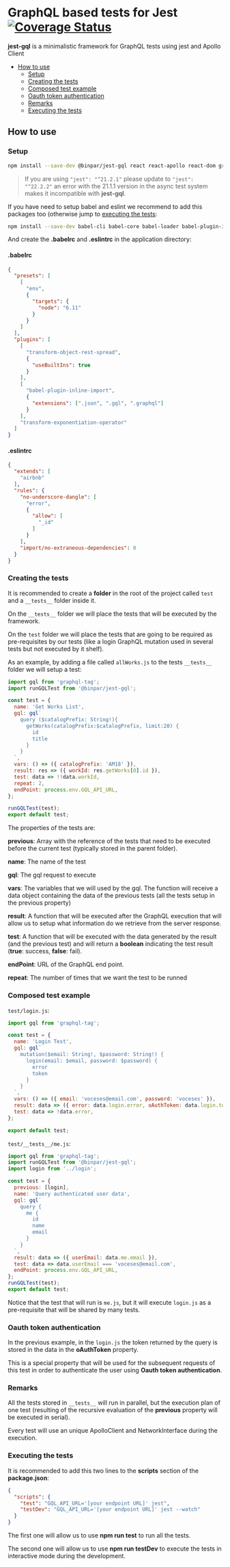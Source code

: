 # GraphQL based tests for Jest [![Coverage Status](https://coveralls.io/repos/github/BinPar/jest-gql/badge.svg?branch=master)](https://coveralls.io/github/BinPar/jest-gql?branch=master)

**jest-gql** is a minimalistic framework for GraphQL tests using jest and Apollo Client

- [How to use](#how-to-use)
  - [Setup](#setup)
  - [Creating the tests](#creating-the-tests)
  - [Composed test example](#composed-test-example)
  - [Oauth token authentication](#oauth-token-authentication)
  - [Remarks](#remarks)
  - [Executing the tests](#executing-the-tests)

## How to use
### Setup

```bash
npm install --save-dev @binpar/jest-gql react react-apollo react-dom graphql-tag jest apollo-client
```

> If you are using ```"jest": "^21.2.1"``` please update to ```"jest": "^22.2.2"``` an error with the 21.1.1 version in the async test system makes it incompatible with **jest-gql**.

If you have need to setup babel and eslint we recommend to add this packages too (otherwise jump to [executing the tests](#executing-the-tests):

```bash
npm install --save-dev babel-cli babel-core babel-loader babel-plugin-inline-import babel-plugin-transform-exponentiation-operator babel-plugin-transform-object-rest-spread babel-preset-env babel-preset-es2015 babel-register eslint eslint-plugin-import eslint-plugin-jsx-a11y
```

And create the **.babelrc** and  **.eslintrc** in the application directory:

#### .babelrc
```json
{
  "presets": [
    [
      "env",
      {
        "targets": {
          "node": "6.11"
        }
      }
    ]
  ],
  "plugins": [
    [
      "transform-object-rest-spread",
      {
        "useBuiltIns": true
      }
    ],
    [
      "babel-plugin-inline-import",
      {
        "extensions": [".json", ".gql", ".graphql"]
      }
    ],
    "transform-exponentiation-operator"
  ]
}
```

#### .eslintrc
```json
{  
  "extends": [
    "airbnb"
  ],
  "rules": {
    "no-underscore-dangle": [
      "error",
      {
        "allow": [
          "_id"
        ]
      }
    ],
    "import/no-extraneous-dependencies": 0
  }
}
```

### Creating the tests

It is recommended to create a **folder** in the root of the project called ```test``` and a ```__tests__``` folder inside it.

On the ```__tests__``` folder we will place the tests that will be executed by the framework.

On the ```test``` folder we will place the tests that are going to be required as pre-requisites by our tests (like a login GraphQL mutation used in several tests but not executed by it shelf).

As an example, by adding a file called ```allWorks.js``` to the tests ```__tests__``` folder we will setup a test:

```javascript
import gql from 'graphql-tag';
import runGQLTest from '@binpar/jest-gql';

const test = {
  name: 'Get Works List',
  gql: gql`
    query ($catalogPrefix: String!){
      getWorks(catalogPrefix:$catalogPrefix, limit:20) {
        id
        title
      }
    }
  `,
  vars: () => ({ catalogPrefix: 'AM18' }),
  result: res => ({ workId: res.getWorks[0].id }),
  test: data => !!data.workId,
  repeat: 2,
  endPoint: process.env.GQL_API_URL,
};

runGQLTest(test);
export default test;
```

The properties of the tests are:

**previous**: Array with the reference of the tests that need to be executed before the current test (typically stored in the parent folder).

**name**: The name of the test

**gql**: The gql request to execute

**vars**: The variables that we will used by the gql. The function will receive a data object containing the data of the previous tests (all the tests setup in the previous property)

**result**: A function that will be executed after the GraphQL execution that will allow us to setup what information do we retrieve from the server response.

**test**: A function that will be executed with the data generated by the result (and the previous test) and will return a **boolean** indicating the test result (**true**: success, **false**: fail).

**endPoint**: URL of the GraphQL end point.

**repeat**: The number of times that we want the test to be runned

### Composed test example

```test/login.js```:
```javascript
import gql from 'graphql-tag';

const test = {
  name: 'Login Test',
  gql: gql`
    mutation($email: String!, $password: String!) {
      login(email: $email, password: $password) {
        error
        token
      }
    }
  `,
  vars: () => ({ email: 'voceses@email.com', password: 'voceses' }),
  result: data => ({ error: data.login.error, oAuthToken: data.login.token }),
  test: data => !data.error,
};

export default test;
```

```test/__tests__/me.js```:
```javascript
import gql from 'graphql-tag';
import runGQLTest from '@binpar/jest-gql';
import login from '../login';

const test = {
  previous: [login],
  name: 'Query authenticated user data',
  gql: gql`
    query {
      me {
        id
        name
        email
      }
    }
  `,
  result: data => ({ userEmail: data.me.email }),
  test: data => data.userEmail === 'voceses@email.com',
  endPoint: process.env.GQL_API_URL,
};
runGQLTest(test);
export default test;
```

Notice that the test that will run is ```me.js```, but it will execute ```login.js``` as a pre-requisite that will be shared by many tests.

### Oauth token authentication

In the previous example, in the ```login.js``` the token returned by the query is stored in the data in the **oAuthToken** property.

This is a special property that will be used for the subsequent requests of this test in order to authenticate the user using **Oauth token authentication**.

### Remarks

All the tests stored in ```__tests__``` will run in parallel, but the execution plan of one test (resulting of the recursive evaluation of the **previous** property will be executed in serial).

Every test will use an unique ApolloClient and NetworkInterface during the execution.

### Executing the tests

It is recommended to add this two lines to the **scripts** section of the **package.json**:

```json
{
  "scripts": {
    "test": "GQL_API_URL='[your endpoint URL]' jest",
    "testDev": "GQL_API_URL='[your endpoint URL]' jest --watch"
  }
}
```

The first one will allow us to use **npm run test** to run all the tests.

The second one will allow us to use **npm run testDev** to execute the tests in interactive mode during the development.
